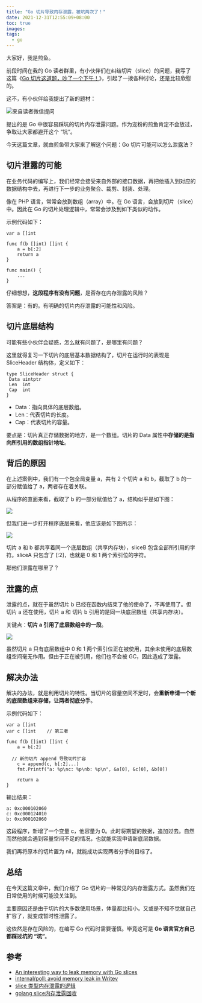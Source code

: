 ```yaml
---
title: "Go 切片导致内存泄露，被坑两次了！"
date: 2021-12-31T12:55:09+08:00
toc: true
images:
tags: 
  - go
---
```


大家好，我是煎鱼。

前段时间在我的 Go 读者群里，有小伙伴们在纠结切片（slice）的问题，我写了这篇《[Go 切片这道题，吵了一个下午！](https://mp.weixin.qq.com/s/kEQI74ge6VhvNEr1d3JW-Q)》，引起了一拨各种讨论，还是比较欣慰的。

这不，有小伙伴给我提出了新的题材：

![来自读者微信提问](https://files.mdnice.com/user/3610/a97e5e6d-b58d-44f2-b858-b9ca12780180.png)

提出的是 Go 中很容易踩坑的切片内存泄露问题。作为宠粉的煎鱼肯定不会放过，争取让大家都避开这个 “坑”。

今天这篇文章，就由煎鱼带大家来了解这个问题：Go 切片可能可以怎么泄露法？

## 切片泄露的可能

在业务代码的编写上，我们经常会接受来自外部的接口数据，再把他插入到对应的数据结构中去，再进行下一步的业务聚合、裁剪、封装、处理。

像在 PHP 语言，常常会放到数组（array）中。在 Go 语言，会放到切片（slice）中。因此在 Go 的切片处理逻辑中，常常会涉及到如下类似的动作。

示例代码如下：

```golang
var a []int

func f(b []int) []int {
	a = b[:2]
	return a
}

func main() {
    ...
}
```

仔细想想，**这段程序有没有问题**，是否存在内存泄露的风险？

答案是：有的。有明确的切片内存泄露的可能性和风险。

## 切片底层结构

可能有些小伙伴会疑惑，怎么就有问题了，是哪里有问题？

这里就得复习一下切片的底层基本数据结构了，切片在运行时的表现是 SliceHeader 结构体，定义如下：

```golang
type SliceHeader struct {
 Data uintptr
 Len  int
 Cap  int
}
```
- Data：指向具体的底层数组。
- Len：代表切片的长度。
- Cap：代表切片的容量。

要点是：切片真正存储数据的地方，是一个数组。切片的 Data 属性中**存储的是指向所引用的数组指针地址**。

## 背后的原因

在上述案例中，我们有一个包全局变量 a，共有 2 个切片 a 和 b，截取了 b 的一部分赋值给了 a，两者存在着关联。

从程序的直面来看，截取了 b 的一部分赋值给了 a，结构似乎是如下图：

![](https://files.mdnice.com/user/3610/856aff0a-14bb-4dca-9324-4b852f25dd12.png)

但我们进一步打开程序底层来看，他应该是如下图所示：

![](https://files.mdnice.com/user/3610/c79008dd-771d-475b-8c41-6b654216feff.png)

切片 a 和 b 都共享着同一个底层数组（共享内存块），sliceB 包含全部所引用的字符。sliceA 只包含了 [:2]，也就是 0 和 1 两个索引位的字符。

那他们泄露在哪里了？

## 泄露的点

泄露的点，就在于虽然切片 b 已经在函数内结束了他的使命了，不再使用了。但切片 a 还在使用，切片 a 和 切片 b 引用的是同一块底层数组（共享内存块）。

关键点：**切片 a 引用了底层数组中的一段**。

![](https://files.mdnice.com/user/3610/0a4353e0-e793-41b5-a2dc-a6a25a39a519.png)

虽然切片 a 只有底层数组中 0 和 1 两个索引位正在被使用，其余未使用的底层数组空间毫无作用。但由于正在被引用，他们也不会被 GC，因此造成了泄露。

## 解决办法

解决的办法，就是利用切片的特性。当切片的容量空间不足时，会**重新申请一个新的底层数组来存储，让两者彻底分手**。

示例代码如下：

```golang
var a []int
var c []int    // 第三者

func f(b []int) []int {
	a = b[:2]
  
  // 新的切片 append 导致切片扩容
	c = append(c, b[:2]...)
	fmt.Printf("a: %p\nc: %p\nb: %p\n", &a[0], &c[0], &b[0])
  
	return a
}
```

输出结果：

```
a: 0xc000102060
c: 0xc000124010
b: 0xc000102060
```

这段程序，新增了一个变量 c，他容量为 0。此时将期望的数据，追加过去。自然而然他就会遇到容量空间不足的情况，也就能实现申请新底层数据。

我们再将原本的切片置为 nil，就能成功实现两者分手的目标了。

## 总结

在今天这篇文章中，我们介绍了 Go 切片的一种常见的内存泄露方式。虽然我们在日常使用的时候可能没关注到。

主要原因还是由于切片的大多数使用场景，体量都比较小。又或是不知不觉就自己扩容了，就变成暂时性泄露了。

这依然是存在风险的，在编写 Go 代码时需要谨慎。毕竟这可是 **Go 语言官方自己都踩过坑的 “坑”**。

## 参考
- [An interesting way to leak memory with Go slices](https://utcc.utoronto.ca/~cks/space/blog/programming/GoSlicesMemoryLeak)
- [internal/poll: avoid memory leak in Writev](https://github.com/golang/go/pull/32138/files)
- [slice 类型内存泄露的逻辑](https://xargin.com/logic-of-slice-memory-leak/)
- [golang slice内存泄露回收](https://zhuanlan.zhihu.com/p/149381458)